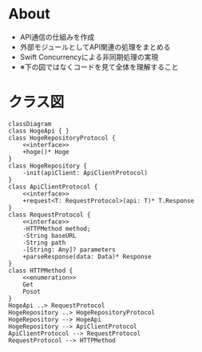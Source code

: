 # About
- API通信の仕組みを作成
- 外部モジュールとしてAPI関連の処理をまとめる
- Swift Concurrencyによる非同期処理の実現
- ※下の図ではなくコードを見て全体を理解すること
# クラス図
```mermaid
classDiagram
class HogeApi { }
class HogeRepositoryProtocol {
    <<interface>>
    +hoge()* Hoge
}
class HogeRepository {
    -init(apiClient: ApiClientProtocol) 
}
class ApiClientProtocol {
    <<interface>>
    +request<T: RequestProtocol>(api: T)* T.Response
}
class RequestProtocol {
    <<interface>>
    -HTTPMethod method;
    -String baseURL
    -String path
    -[String: Any]? parameters
    +parseResponse(data: Data)* Response
}
class HTTPMethod {
    <<enumeration>>
    Get
    Posot
}
HogeApi ..> RequestProtocol
HogeRepository ..> HogeRepositoryProtocol
HogeRepository --> HogeApi
HogeRepository --> ApiClientProtocol
ApiClientProtocol --> RequestProtocol
RequestProtocol --> HTTPMethod
```
